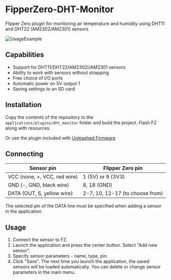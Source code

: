 # FipperZero-DHT-Monitor
Flipper Zero plugin for monitoring air temperature and humidity using DHT11 and DHT22 (AM2302/AM2301) sensors

![UsageExample](https://sun9-27.userapi.com/impg/hkRTht9w6kq2lwdNi3fvKKxhQhif8Mc-lAVhGQ/HkgLO14EY0g.jpg?size=1914x480&quality=96&sign=b4363ea7edc74cb60e401f0c53876e98&type=album)
## Capabilities
- Support for DHT11/DHT22(AM2302)/AM2301 sensors
- Ability to work with sensors without strapping
- Free choice of I/O ports
- Automatic power on 5V output 1
- Saving settings to an SD card
## Installation
Copy the contents of the repository to the `applications/plugins/dht_monitor` folder and build the project. Flash FZ along with resources.

Or use the plugin included with [Unleashed Firmware](https://github.com/DarkFlippers/unleashed-firmware)
## Connecting
|Sensor pin |Flipper Zero pin|
|--------------|----------------|
|VCC (none, +, VCC, red wire)| 1 (5V) or 9 (3V3)|
|GND (-, GND, black wire)| 8, 18 (GND)|
|DATA (OUT, S, yellow wire)| 2-7, 10, 12-17 (to choose from)|

The selected pin of the DATA line must be specified when adding a sensor in the application.
## Usage
1) Connect the sensor to FZ.
2) Launch the application and press the center button. Select "Add new sensor".
3) Specify sensor parameters - name, type, pin.
4) Click "Save".
The next time you launch the application, the saved sensors will be loaded automatically.
You can delete or change sensor parameters in the main menu.

